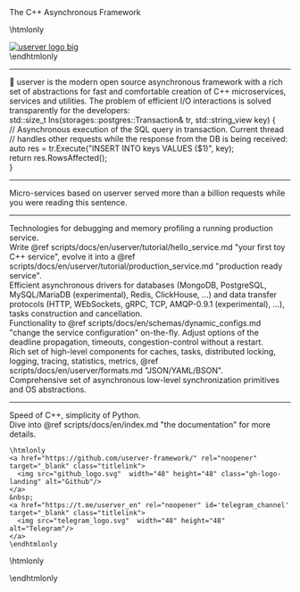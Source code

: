 <div id='mainDescription'>
<div id='landing-content'>
<div class="landing-description">The C++ Asynchronous Framework</div>

\htmlonly
<div class="landing-logo" id='landing_logo_id'>
  <a href="de/d6a/md_en_2index.html"><img src='logo.svg' alt='userver logo big'/></a>
</div>
\endhtmlonly

---

<div class="landing-text">
🐙 userver is the modern open source asynchronous framework with a rich set of abstractions
for fast and comfortable creation of C++ microservices, services and utilities.
The problem of efficient I/O interactions is solved transparently for the
developers:</div>

<div class="landing-text">
<div class="fragment landing-fragment">
  <div class="line">
    std::size_t Ins(storages::postgres::Transaction& tr, std::string_view key) {
  </div>
  <div class="line">
    <span class="comment">  // Asynchronous execution of the SQL query in transaction. Current thread</span>
  </div>
  <div class="line">
    <span class="comment">  // handles other requests while the response from the DB is being received:</span>
  </div>
  <div class="line">
    <span class="keyword">  auto</span> res = tr.Execute(<span class="stringliteral">"INSERT INTO keys VALUES ($1)"</span>, key);
  </div>
  <div class="line">
    <span class="keyword">  return</span> res.RowsAffected();
  </div>
  <div class="line">
    }
  </div>
</div>
</div>

<!--@snippet postgresql/src/storages/postgres/tests/landing_test.cpp  Landing sample1 -->

<!--div class="landing-text"><div class="landing-motto">Fast. Reliable. Yours!</div></div-->

---

<div class="landing-container">
  <div class="landing-intro-center">
      Micro-services based on userver served more than a billion requests while
      you were reading this sentence.
  </div>
</div>

---

<div class="landing-container">
  <div class="landing-intro-left">
      Technologies for debugging and memory profiling a running production
      service.
  </div>
  <div class="landing-intro-right">
      Write @ref scripts/docs/en/userver/tutorial/hello_service.md "your first toy C++ service",
      evolve it into a @ref scripts/docs/en/userver/tutorial/production_service.md "production ready service".
  </div>
</div>

<div class="landing-container">
  <div class="landing-intro-left">
      Efficient asynchronous drivers for databases (MongoDB, PostgreSQL, MySQL/MariaDB (experimental), Redis, ClickHouse,
      ...) and data transfer protocols (HTTP, WEbSockets, gRPC, TCP, AMQP-0.9.1 (experimental), ...), tasks
      construction and cancellation.
  </div>
  <div class="landing-intro-right">
      Functionality to @ref scripts/docs/en/schemas/dynamic_configs.md "change the service configuration"
      on-the-fly. Adjust options of the deadline propagation, timeouts,
      congestion-control without a restart.
  </div>
</div>

<div class="landing-container">
  <div class="landing-intro-left">
      Rich set of high-level components for caches, tasks, distributed locking,
      logging, tracing, statistics, metrics, @ref scripts/docs/en/userver/formats.md "JSON/YAML/BSON".
  </div>
  <div class="landing-intro-right">
      Comprehensive set of asynchronous low-level synchronization primitives
      and OS abstractions.
  </div>
</div>


---
<div class="landing-container">
  <div class="landing-intro-center">
      Speed of C++, simplicity of Python.
  </div>

  <div class="landing-intro-center">
      Dive into @ref scripts/docs/en/index.md "the documentation" for more details.
  
    \htmlonly
    <a href="https://github.com/userver-framework/" rel="noopener" target="_blank" class="titlelink">
      <img src="github_logo.svg"  width="48" height="48" class="gh-logo-landing" alt="Github"/>
    </a>
    &nbsp;
    <a href="https://t.me/userver_en" rel="noopener" id='telegram_channel' target="_blank" class="titlelink">
      <img src="telegram_logo.svg"  width="48" height="48" alt="Telegram"/>
    </a>
    \endhtmlonly
  </div>

</div>
</div>
</div>

\htmlonly
<script type="text/javascript">
  document.getElementById('side-nav').style.display = 'none';
  document.getElementById('mainDescription').closest('#doc-content').removeAttribute('id')
  document.getElementsByClassName('header')[0].style.display = 'none';
</script>
\endhtmlonly
